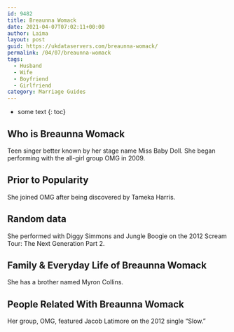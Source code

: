 ```yaml
---
id: 9482
title: Breaunna Womack
date: 2021-04-07T07:02:11+00:00
author: Laima
layout: post
guid: https://ukdataservers.com/breaunna-womack/
permalink: /04/07/breaunna-womack
tags:
  - Husband
  - Wife
  - Boyfriend
  - Girlfriend
category: Marriage Guides
---
```


* some text
{: toc}


## Who is Breaunna Womack
                  
                  
                  
Teen singer better known by her stage name Miss Baby Doll. She began performing with the all-girl group OMG in 2009. 
                  
              
            
              
            
                
                
                
## Prior to Popularity
                  
                  
                  
She joined OMG after being discovered by Tameka Harris. 
                  
              
            
              
            
                
                
                
## Random data
                  
                  
                  
She performed with Diggy Simmons and Jungle Boogie on the 2012 Scream Tour: The Next Generation Part 2. 
                  
              
            
              
            
                
                
                
## Family & Everyday Life of Breaunna Womack
                  
                  
                  
She has a brother named Myron Collins. 
                  
              
            
              
            
                
                
                
## People Related With Breaunna Womack
                  
                  
                  
Her group, OMG, featured Jacob Latimore on the 2012 single &#8220;Slow.&#8221; 
                  
              
            
              
            
                
              
            
              
              
            
            
              
            
          
          
          